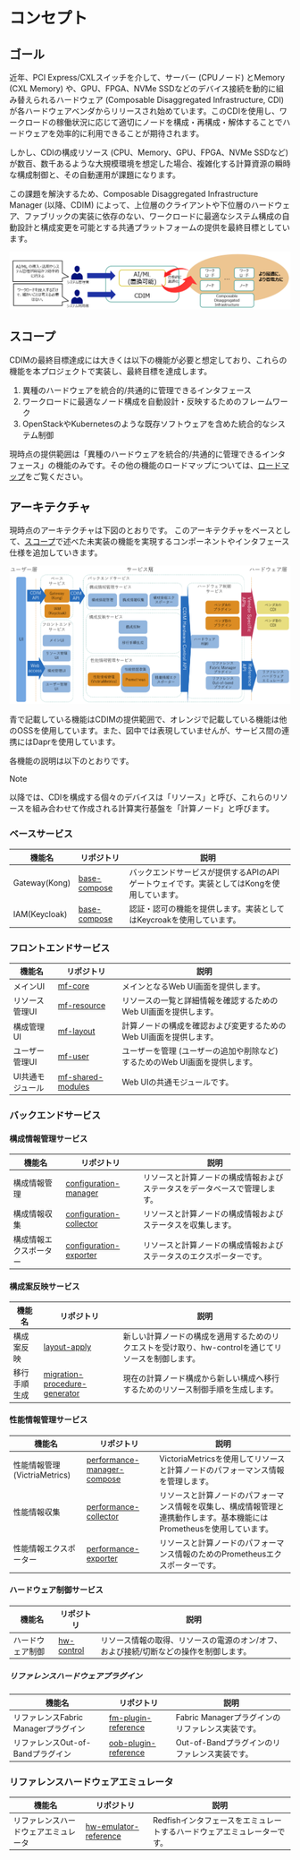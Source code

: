 # コンセプト

## ゴール

近年、PCI Express/CXLスイッチを介して、サーバー (CPUノード) とMemory (CXL Memory) や、GPU、FPGA、NVMe SSDなどのデバイス接続を動的に組み替えられるハードウェア (Composable Disaggregated Infrastructure, CDI) が各ハードウェアベンダからリリースされ始めています。このCDIを使用し、ワークロードの稼働状況に応じて適切にノードを構成・再構成・解体することでハードウェアを効率的に利用できることが期待されます。

しかし、CDIの構成リソース (CPU、Memory、GPU、FPGA、NVMe SSDなど) が数百、数千あるような大規模環境を想定した場合、複雑化する計算資源の瞬時な構成制御と、その自動運用が課題になります。

この課題を解決するため、Composable Disaggregated Infrastructure Manager (以降、CDIM) によって、上位層のクライアントや下位層のハードウェア、ファブリックの実装に依存のない、ワークロードに最適なシステム構成の自動設計と構成変更を可能とする共通プラットフォームの提供を最終目標としています。

![Overview our goal](imgs/overview_our_goal.png)

## スコープ

CDIMの最終目標達成には大きくは以下の機能が必要と想定しており、これらの機能を本プロジェクトで実装し、最終目標を達成します。

  1. 異種のハードウェアを統合的/共通的に管理できるインタフェース
  2. ワークロードに最適なノード構成を自動設計・反映するためのフレームワーク
  3. OpenStackやKubernetesのような既存ソフトウェアを含めた統合的なシステム制御

現時点の提供範囲は「異種のハードウェアを統合的/共通的に管理できるインタフェース」の機能のみです。その他の機能のロードマップについては、[ロードマップ](../../roadmap/ja/README.md)をご覧ください。

## アーキテクチャ

現時点のアーキテクチャは下図のとおりです。
このアーキテクチャをベースとして、[スコープ](#スコープ)で述べた未実装の機能を実現するコンポーネントやインタフェース仕様を追加していきます。

![Module diagram](imgs/architecture.png)

青で記載している機能はCDIMの提供範囲で、オレンジで記載している機能は他のOSSを使用しています。また、図中では表現していませんが、サービス間の連携にはDaprを使用しています。

各機能の説明は以下のとおりです。

> [!NOTE]
> 以降では、CDIを構成する個々のデバイスは「リソース」と呼び、これらのリソースを組み合わせて作成される計算実行基盤を「計算ノード」と呼びます。

### ベースサービス

| 機能名 | リポジトリ | 説明 |
|--|--|--|
| Gateway(Kong) | [base-compose][] | バックエンドサービスが提供するAPIのAPIゲートウェイです。実装としてはKongを使用しています。 |
| IAM(Keycloak) | [base-compose][] | 認証・認可の機能を提供します。実装としてはKeycroakを使用しています。 |

### フロントエンドサービス

| 機能名 | リポジトリ | 説明 |
|--|--|--|
| メインUI | [mf-core][] | メインとなるWeb UI画面を提供します。 | 
| リソース管理UI | [mf-resource][] | リソースの一覧と詳細情報を確認するためのWeb UI画面を提供します。 |
| 構成管理UI | [mf-layout][] | 計算ノードの構成を確認および変更するためのWeb UI画面を提供します。 |
| ユーザー管理UI | [mf-user][] | ユーザーを管理 (ユーザーの追加や削除など) するためのWeb UI画面を提供します。 |
| UI共通モジュール | [mf-shared-modules][] | Web UIの共通モジュールです。 |

### バックエンドサービス

#### 構成情報管理サービス

| 機能名 | リポジトリ | 説明 |
|--|--|--|
| 構成情報管理 | [configuration-manager][] | リソースと計算ノードの構成情報およびステータスをデータベースで管理します。 |
| 構成情報収集 | [configuration-collector][] | リソースと計算ノードの構成情報およびステータスを収集します。 |
| 構成情報エクスポーター | [configuration-exporter][] | リソースと計算ノードの構成情報およびステータスのエクスポーターです。 |

#### 構成案反映サービス

| 機能名 | リポジトリ | 説明 |
|--|--|--|
| 構成案反映 | [layout-apply][] | 新しい計算ノードの構成を適用するためのリクエストを受け取り、hw-controlを通じてリソースを制御します。 |
| 移行手順生成 | [migration-procedure-generator][] | 現在の計算ノード構成から新しい構成へ移行するためのリソース制御手順を生成します。 |

#### 性能情報管理サービス

| 機能名 | リポジトリ | 説明 |
|--|--|--|
| 性能情報管理(VictriaMetrics) | [performance-manager-compose][] | VictoriaMetricsを使用してリソースと計算ノードのパフォーマンス情報を管理します。 |
| 性能情報収集 | [performance-collector][] | リソースと計算ノードのパフォーマンス情報を収集し、構成情報管理と連携動作します。基本機能にはPrometheusを使用しています。 |
| 性能情報エクスポーター | [performance-exporter][] | リソースと計算ノードのパフォーマンス情報のためのPrometheusエクスポーターです。 |

#### ハードウェア制御サービス

| 機能名 | リポジトリ | 説明 |
|--|--|--|
| ハードウェア制御 | [hw-control][] | リソース情報の取得、リソースの電源のオン/オフ、および接続/切断などの操作を制御します。 |

##### リファレンスハードウェアプラグイン

| 機能名 | リポジトリ | 説明 |
|--|--|--|
| リファレンスFabric Managerプラグイン | [fm-plugin-reference][] | Fabric Managerプラグインのリファレンス実装です。 |
| リファレンスOut-of-Bandプラグイン | [oob-plugin-reference][] | Out-of-Bandプラグインのリファレンス実装です。 |

### リファレンスハードウェアエミュレータ

| 機能名 | リポジトリ | 説明 |
|--|--|--|
| リファレンスハードウェアエミュレータ | [hw-emulator-reference][] | Redfishインタフェースをエミュレートするハードウェアエミュレーターです。 |

<!-- Link informations  -->

[OverviewOurGoal]: imgs/overview_our_goal.png
[Roadmap]: ../roadmap/README.md
[Our scope]: #our-scope
[ModuleDiagram]: imgs/architecture.png

[base-compose]: https://github.com/project-cdim/base-compose

[mf-core]: https://github.com/project-cdim/mf-core
[mf-resource]: https://github.com/project-cdim/mf-resource
[mf-layout]: https://github.com/project-cdim/mf-layout
[mf-user]: https://github.com/project-cdim/mf-user
[mf-shared-modules]: https://github.com/project-cdim/mf-shared-modules

[configuration-manager]: https://github.com/project-cdim/configuration-manager
[configuration-collector]: https://github.com/project-cdim/configuration-collector
[configuration-exporter]: https://github.com/project-cdim/configuration-exporter

[layout-apply]: https://github.com/project-cdim/layout-apply
[migration-procedure-generator]: https://github.com/project-cdim/migration-procedure-generator

[performance-manager-compose]: https://github.com/project-cdim/performance-manager-compose
[performance-collector]: https://github.com/project-cdim/performance-collector
[performance-exporter]: https://github.com/project-cdim/performance-exporter

[hw-control]: https://github.com/project-cdim/hw-control
[fm-plugin-reference]: https://github.com/project-cdim/fm-plugin-reference
[oob-plugin-reference]: https://github.com/project-cdim/oob-plugin-reference

[hw-emulator-reference]: https://github.com/project-cdim/hw-emulator-reference
